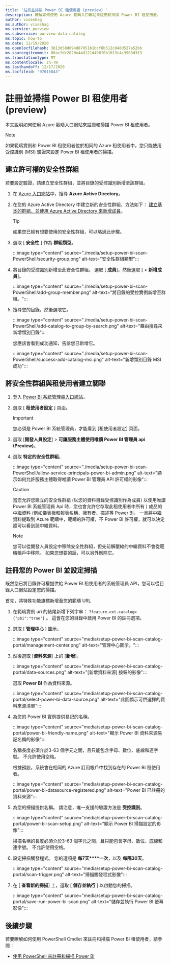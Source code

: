 ```yaml
---
title: '註冊並掃描 Power BI 租使用者 (preview) '
description: 瞭解如何使用 Azure 範疇入口網站來註冊和掃描 Power BI 租使用者。
author: viseshag
ms.author: viseshag
ms.service: purview
ms.subservice: purview-data-catalog
ms.topic: how-to
ms.date: 11/19/2020
ms.openlocfilehash: 3813d58d894d87051b1bcf8b512c848d527a52bb
ms.sourcegitcommit: 86acfdc2020e44d121d498f0b1013c4c3903d3f3
ms.translationtype: MT
ms.contentlocale: zh-TW
ms.lasthandoff: 12/17/2020
ms.locfileid: "97615843"
---
```

# <a name="register-and-scan-a-power-bi-tenant-preview"></a>註冊並掃描 Power BI 租使用者 (preview) 

本文說明如何使用 Azure 範疇入口網站來註冊和掃描 Power BI 租使用者。

> [!Note]
> 如果範疇實例和 Power BI 租使用者位於相同的 Azure 租使用者中，您只能使用受控識別 (MSI) 驗證來設定 Power BI 租使用者的掃描。 

## <a name="create-a-security-group-for-permissions"></a>建立許可權的安全性群組

若要設定驗證，請建立安全性群組，並將目錄的受控識別新增至該群組。

1. 在 [Azure 入口網站](https://portal.azure.com)中，搜尋 **Azure Active Directory**。
1. 在您的 Azure Active Directory 中建立新的安全性群組，方法如下： [建立基本的群組，並使用 Azure Active Directory 來新增成員](https://docs.microsoft.com/azure/active-directory/fundamentals/active-directory-groups-create-azure-portal)。

    > [!Tip]
    > 如果您已經有想要使用的安全性群組，可以略過此步驟。

1. 選取 [ **安全性** ] 作為 **群組類型**。

    :::image type="content" source="./media/setup-power-bi-scan-PowerShell/security-group.png" alt-text="安全性群組類型":::

1. 將目錄的受控識別新增至此安全性群組。 選取 [ **成員**]，然後選取 [ **+ 新增成員**]。

    :::image type="content" source="./media/setup-power-bi-scan-PowerShell/add-group-member.png" alt-text="將目錄的受控實例新增至群組。":::

1. 搜尋您的目錄，然後選取它。

    :::image type="content" source="./media/setup-power-bi-scan-PowerShell/add-catalog-to-group-by-search.png" alt-text="藉由搜尋來新增類別目錄":::

    您應該會看到成功通知，告訴您已新增它。

    :::image type="content" source="./media/setup-power-bi-scan-PowerShell/success-add-catalog-msi.png" alt-text="新增類別目錄 MSI 成功":::

## <a name="associate-the-security-group-with-the-tenant"></a>將安全性群組與租使用者建立關聯

1. 登入 [Power BI 系統管理員入口網站](https://app.powerbi.com/admin-portal/tenantSettings)。
1. 選取 [ **租使用者設定** ] 頁面。

    > [!Important]
    > 您必須是 Power BI 系統管理員，才能看到 [租使用者設定] 頁面。

1. 選取 [**開發人員設定**]  >  **可讓服務主體使用唯讀 Power BI 管理員 api (Preview)**。
1. 選取 **特定的安全性群組**。

    :::image type="content" source="./media/setup-power-bi-scan-PowerShell/allow-service-principals-power-bi-admin.png" alt-text="顯示如何允許服務主體取得唯讀 Power BI 管理員 API 許可權的影像":::

    > [!Caution]
    > 當您允許您建立的安全性群組 (以您的資料目錄受控識別作為成員) 以使用唯讀 Power BI 系統管理員 Api 時，您也會允許它存取此租使用者中所有 ) 成品的中繼資料 (例如儀表板和報表名稱、擁有者、描述等 Power BI。 一旦將中繼資料提取到 Azure 範疇中，範疇的許可權，不 Power BI 許可權，就可以決定誰可以看到該中繼資料。

    > [!Note]
    > 您可以從開發人員設定中移除安全性群組，但先前解壓縮的中繼資料不會從範疇帳戶中移除。 如果您想要的話，可以另外刪除它。

## <a name="register-your-power-bi-and-set-up-a-scan"></a>註冊您的 Power BI 並設定掃描

既然您已將目錄許可權提供給 Power BI 租使用者的系統管理員 API，您可以從目錄入口網站設定您的掃描。

首先，將特殊功能旗標新增至您的範疇 URL 

1. 在範疇實例 uri 的結尾新增下列字串： `?feature.ext.catalog={"pbi":"true"}` 。 這會在您的目錄中啟用 Power BI 的註冊選項。

1. 選取 [ **管理中心** ] 圖示。

    :::image type="content" source="media/setup-power-bi-scan-catalog-portal/management-center.png" alt-text="管理中心圖示。":::

1. 然後選取 [**資料來源**] 上的 [**新增**]。

    :::image type="content" source="media/setup-power-bi-scan-catalog-portal/data-sources.png" alt-text="[新增資料來源] 按鈕的影像":::

    選取 **Power BI** 作為資料來源。

    :::image type="content" source="media/setup-power-bi-scan-catalog-portal/select-power-bi-data-source.png" alt-text="此圖顯示可供選擇的資料來源清單":::

1. 為您的 Power BI 實例提供易記的名稱。

    :::image type="content" source="media/setup-power-bi-scan-catalog-portal/power-bi-friendly-name.png" alt-text="顯示 Power BI 資料來源易記名稱的影像":::

    名稱長度必須介於3-63 個字元之間，且只能包含字母、數位、底線和連字號。  不允許使用空格。

    根據預設，系統會在相同的 Azure 訂用帳戶中找到存在的 Power BI 租使用者。

    :::image type="content" source="media/setup-power-bi-scan-catalog-portal/power-bi-datasource-registered.png" alt-text="Power BI 已註冊的資料來源":::

1. 為您的掃描提供名稱。 請注意，唯一支援的驗證方法是 **受控識別**。

    :::image type="content" source="media/setup-power-bi-scan-catalog-portal/power-bi-scan-setup.png" alt-text="顯示 Power BI 掃描設定的影像":::

    掃描名稱的長度必須介於3-63 個字元之間，且只能包含字母、數位、底線和連字號。  不允許使用空格。

1. 設定掃描觸發程式。 您的選項是 **每7天****一次**，以及 **每隔30天**。

    :::image type="content" source="media/setup-power-bi-scan-catalog-portal/scan-trigger.png" alt-text="掃描觸發程式影像":::

1. 在 [ **查看新的掃描**] 上，選取 [ **儲存並執行** ] 以啟動您的掃描。

    :::image type="content" source="media/setup-power-bi-scan-catalog-portal/save-run-power-bi-scan.png" alt-text="儲存並執行 Power BI 螢幕影像":::

## <a name="next-steps"></a>後續步驟

若要瞭解如何使用 PowerShell Cmdlet 來註冊和掃描 Power BI 租使用者，請參閱：
  
- [使用 PowerShell 來註冊和掃描 Power BI](powershell-register-scan-power-bi.md)
